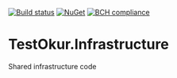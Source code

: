 [![Build status](https://ci.appveyor.com/api/projects/status/wpfrrrjymjkmo53y?svg=true)](https://ci.appveyor.com/project/NazmiAltun/testokur-infrastructure)
[![NuGet](https://img.shields.io/nuget/v/TestOkur.Infrastructure.svg)](https://www.nuget.org/packages/TestOkur.Infrastructure/)
[![BCH compliance](https://bettercodehub.com/edge/badge/NazmiAltun/TestOkur.Infrastructure?branch=master)](https://bettercodehub.com/)

# TestOkur.Infrastructure

Shared infrastructure code
